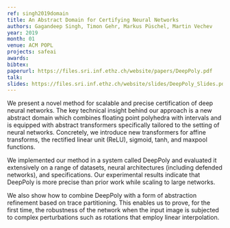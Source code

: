 ```yaml
---
ref: singh2019domain
title: An Abstract Domain for Certifying Neural Networks
authors: Gagandeep Singh, Timon Gehr, Markus Püschel, Martin Vechev
year: 2019
month: 01
venue: ACM POPL
projects: safeai
awards:
bibtex:
paperurl: https://files.sri.inf.ethz.ch/website/papers/DeepPoly.pdf
talk: 
slides: https://files.sri.inf.ethz.ch/website/slides/DeepPoly_Slides.pdf
---
```


We present a novel method for scalable and precise certification of deep neural networks. The key technical insight behind our approach is a new abstract domain which combines floating point polyhedra with intervals and is equipped with abstract transformers specifically tailored to the setting of neural networks. Concretely, we introduce new transformers for affine transforms, the rectified linear unit (ReLU), sigmoid, tanh, and maxpool functions.

We implemented our method in a system called DeepPoly and evaluated it extensively on a range of datasets, neural architectures (including defended networks), and specifications. Our experimental results indicate that DeepPoly is more precise than prior work while scaling to large networks.

We also show how to combine DeepPoly with a form of abstraction refinement based on trace partitioning. This enables us to prove, for the first time, the robustness of the network when the input image is subjected to complex perturbations such as rotations that employ linear interpolation. 
